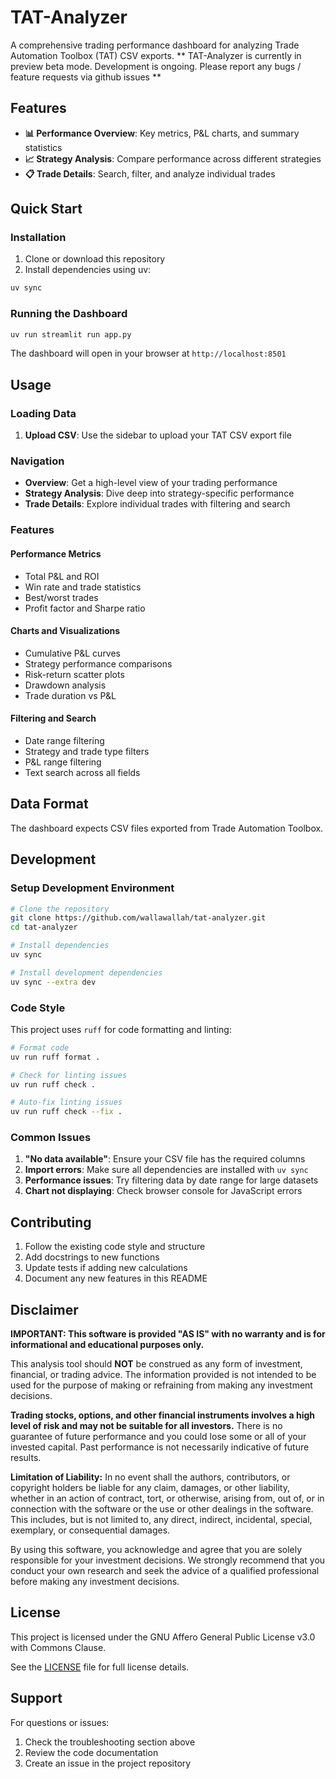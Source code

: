 # TAT-Analyzer

A comprehensive trading performance dashboard for analyzing Trade Automation Toolbox (TAT) CSV exports.
** TAT-Analyzer is currently in preview beta mode. Development is ongoing. Please report any bugs / feature requests via github issues  **

## Features

- **📊 Performance Overview**: Key metrics, P&L charts, and summary statistics
- **📈 Strategy Analysis**: Compare performance across different strategies
- **📋 Trade Details**: Search, filter, and analyze individual trades

## Quick Start

### Installation

1. Clone or download this repository
2. Install dependencies using uv:

```bash
uv sync
```

### Running the Dashboard

```bash
uv run streamlit run app.py
```

The dashboard will open in your browser at `http://localhost:8501`

## Usage

### Loading Data

1. **Upload CSV**: Use the sidebar to upload your TAT CSV export file

### Navigation

- **Overview**: Get a high-level view of your trading performance
- **Strategy Analysis**: Dive deep into strategy-specific performance
- **Trade Details**: Explore individual trades with filtering and search

### Features

#### Performance Metrics
- Total P&L and ROI
- Win rate and trade statistics
- Best/worst trades
- Profit factor and Sharpe ratio

#### Charts and Visualizations
- Cumulative P&L curves
- Strategy performance comparisons
- Risk-return scatter plots
- Drawdown analysis
- Trade duration vs P&L

#### Filtering and Search
- Date range filtering
- Strategy and trade type filters
- P&L range filtering
- Text search across all fields


## Data Format

The dashboard expects CSV files exported from Trade Automation Toolbox.

## Development

### Setup Development Environment

```bash
# Clone the repository
git clone https://github.com/wallawallah/tat-analyzer.git
cd tat-analyzer

# Install dependencies
uv sync

# Install development dependencies
uv sync --extra dev
```

### Code Style

This project uses `ruff` for code formatting and linting:

```bash
# Format code
uv run ruff format .

# Check for linting issues
uv run ruff check .

# Auto-fix linting issues
uv run ruff check --fix .
```

### Common Issues

1. **"No data available"**: Ensure your CSV file has the required columns
2. **Import errors**: Make sure all dependencies are installed with `uv sync`
3. **Performance issues**: Try filtering data by date range for large datasets
4. **Chart not displaying**: Check browser console for JavaScript errors


## Contributing

1. Follow the existing code style and structure
2. Add docstrings to new functions
3. Update tests if adding new calculations
4. Document any new features in this README

## Disclaimer

**IMPORTANT: This software is provided "AS IS" with no warranty and is for informational and educational purposes only.**

This analysis tool should **NOT** be construed as any form of investment, financial, or trading advice. The information provided is not intended to be used for the purpose of making or refraining from making any investment decisions.

**Trading stocks, options, and other financial instruments involves a high level of risk and may not be suitable for all investors.** There is no guarantee of future performance and you could lose some or all of your invested capital. Past performance is not necessarily indicative of future results.

**Limitation of Liability:** In no event shall the authors, contributors, or copyright holders be liable for any claim, damages, or other liability, whether in an action of contract, tort, or otherwise, arising from, out of, or in connection with the software or the use or other dealings in the software. This includes, but is not limited to, any direct, indirect, incidental, special, exemplary, or consequential damages.

By using this software, you acknowledge and agree that you are solely responsible for your investment decisions. We strongly recommend that you conduct your own research and seek the advice of a qualified professional before making any investment decisions.

## License

This project is licensed under the GNU Affero General Public License v3.0 with Commons Clause.

See the [LICENSE](LICENSE) file for full license details.

## Support

For questions or issues:
1. Check the troubleshooting section above
2. Review the code documentation
3. Create an issue in the project repository